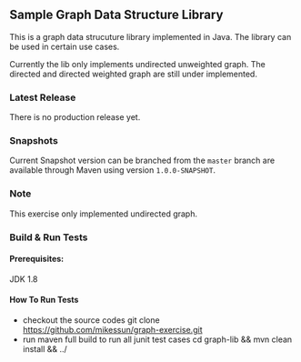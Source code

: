 ## Sample Graph Data Structure Library

This is a graph data strucuture library implemented in Java. The library can be used in certain use cases.

Currently the lib only implements undirected unweighted graph. The directed and directed weighted graph are still under implemented.

### Latest Release

There is no production release yet.

### Snapshots

Current Snapshot version can be branched from the `master` branch are available through Maven using version `1.0.0-SNAPSHOT`.

### Note

This exercise only implemented undirected graph.

### Build & Run Tests
#### Prerequisites:
 JDK 1.8
#### How To Run Tests
* checkout the source codes
    git clone https://github.com/mikessun/graph-exercise.git
* run maven full build to run all junit test cases
    cd graph-lib && mvn clean install && ../
		
